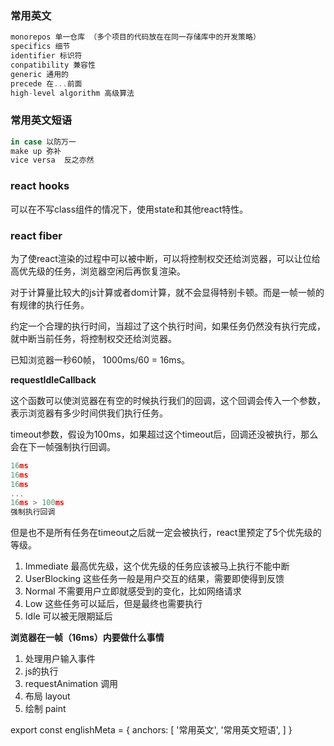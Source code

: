 ### 常用英文

``` js
monorepos 单一仓库 （多个项目的代码放在在同一存储库中的开发策略）
specifics 细节
identifier 标识符
conpatibility 兼容性
generic 通用的
precede 在...前面
high-level algorithm 高级算法
```

### 常用英文短语

``` js
in case 以防万一
make up 弥补
vice versa  反之亦然
```

### react hooks

可以在不写class组件的情况下，使用state和其他react特性。

### react fiber

为了使react渲染的过程中可以被中断，可以将控制权交还给浏览器，可以让位给高优先级的任务，浏览器空闲后再恢复渲染。

对于计算量比较大的js计算或者dom计算，就不会显得特别卡顿。而是一帧一帧的有规律的执行任务。

约定一个合理的执行时间，当超过了这个执行时间，如果任务仍然没有执行完成，就中断当前任务，将控制权交还给浏览器。

已知浏览器一秒60帧， 1000ms/60 = 16ms。

__requestIdleCallback__

这个函数可以使浏览器在有空的时候执行我们的回调，这个回调会传入一个参数，表示浏览器有多少时间供我们执行任务。

timeout参数，假设为100ms，如果超过这个timeout后，回调还没被执行，那么会在下一帧强制执行回调。

``` js
16ms
16ms
16ms
...
16ms > 100ms
强制执行回调
```

但是也不是所有任务在timeout之后就一定会被执行，react里预定了5个优先级的等级。

1. Immediate 最高优先级，这个优先级的任务应该被马上执行不能中断
1. UserBlocking 这些任务一般是用户交互的结果，需要即使得到反馈
1. Normal 不需要用户立即就感受到的变化，比如网络请求
1. Low 这些任务可以延后，但是最终也需要执行
1. Idle 可以被无限期延后

__浏览器在一帧（16ms）内要做什么事情__

1. 处理用户输入事件
1. js的执行
1. requestAnimation 调用
1. 布局 layout
1. 绘制 paint








export const englishMeta = {
  anchors: [
    '常用英文',
    '常用英文短语',
  ]
}
